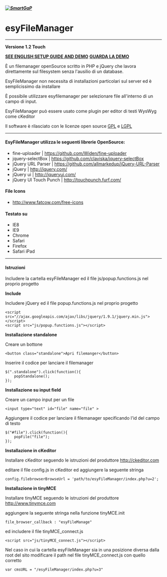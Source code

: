 ##### [![SmartGaP](http://tst.smartgap.it/admin/templates/SmartGaP_new/images/logo.png)](http://www.smartgap.it)

# esyFileManager 
______________

**Versione 1.2 Touch**

**[SEE ENGLISH SETUP GUIDE AND DEMO](http://esyfilemanager.smartgap.it)**
**[GUARDA LA DEMO](http://esyfilemanager.smartgap.it/index_ita.html)**

È un filemanager openSource scritto in PHP e jQuery che lavora direttamente sul filesystem senza l'ausilio di un database.

EsyFileManager non necessita di installazioni particolari sul server ed è semplicissimo da installare

È possibile utilizzare esyfilemanager per selezionare file all'interno di un campo di input.

EsyFileManager può essere usato come plugin per editor di testi WysWyg come cKeditor


Il software è rilasciato con le licenze open source [GPL](http://www.gnu.org/licenses/gpl-2.0.txt) e [LGPL](http://www.gnu.org/licenses/lgpl-3.0.txt)

______________

#### EsyFileManager utilizza le seguenti librerie OpenSource:

* fine-uploader | <https://github.com/Widen/fine-uploader>
* jquery-selectBox | <https://github.com/claviska/jquery-selectBox>
* jQuery URL Parser | <https://github.com/allmarkedup/jQuery-URL-Parser>
* jQuery | <http://jquery.com/>
* jQuery ui | <http://jqueryui.com/>
* jQuery UI Touch Punch | <http://touchpunch.furf.com/>

#### File Icons

* <http://www.fatcow.com/free-icons>

#### Testato su

* IE8
* IE9
* Chrome
* Safari
* Firefox
* Safari iPad

_______________

#### Istruzioni

Includere la cartella esyFileManager ed il file js/popup.functions.js nel proprio progetto

**Include**

Includere jQuery ed il file popup.functions.js nel proprio progetto

```
<script src="//ajax.googleapis.com/ajax/libs/jquery/1.9.1/jquery.min.js"></script>
<script src="js/popup.functions.js"></script>
```

**Installazione standalone**

Creare un bottone

```
<button class="standalone">Apri filemanger</button>
```

Inserire il codice per lanciare il filemanager

```
$(".standalone").click(function(){
	popStandalone();
});
```
**Installazione su input field**

Creare un campo input per un file

```
<input type="text" id="file" name="file" >
```

Aggiungere il codice per lanciare il filemanager specificando l'id del campo di testo

```
$("#file").click(function(){
	popFile("file");
});
```

**Installazione in cKeditor**

Installare cKeditor seguendo le istruzioni del produttore <http://ckeditor.com>

editare il file config.js in cKeditor ed aggiungere la seguente stringa

```
config.filebrowserBrowseUrl = 'path/to/esyFileManager/index.php?u=2';
```

**Installazione in tinyMCE**

Installare tinyMCE seguendo le istruzioni del produttore <http://www.tinymce.com>

aggiungere la seguente stringa nella funzione tinyMCE.init

```
file_browser_callback : "esyFileManage"
```

ed includere il file tinyMCE_connect.js

```
<script src="js/tinyMCE_connect.js"></script>
```

Nel caso in cui la cartella esyFileManager sia in una posizione diversa dalla root del sito modificare il path nel file tinyMCE_connect.js con quello corretto

```
var cmsURL = "/esyFileManager/index.php?u=3"
```